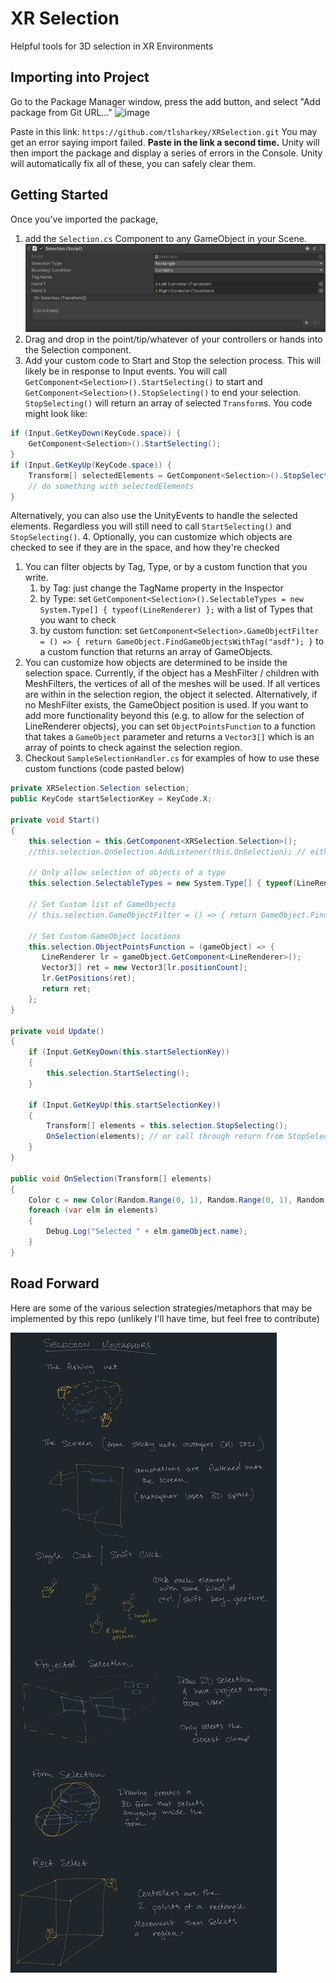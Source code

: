# XR Selection

Helpful tools for 3D selection in XR Environments

## Importing into Project
Go to the Package Manager window, press the add button, and select "Add package from Git URL..."
![image](https://user-images.githubusercontent.com/33668799/116729324-e3b13a80-a99b-11eb-9009-ade4d52a5aee.png)

Paste in this link: `https://github.com/tlsharkey/XRSelection.git`
You may get an error saying import failed. **Paste in the link a second time.**
Unity will then import the package and display a series of errors in the Console. Unity will automatically fix all of these, you can safely clear them.

## Getting Started
Once you've imported the package, 
1. add the `Selection.cs` Component to any GameObject in your Scene.
![](https://github.com/tlsharkey/XRSelection/raw/main/Resources/Selection%20Component.png)
2. Drag and drop in the point/tip/whatever of your controllers or hands into the Selection component.
3. Add your custom code to Start and Stop the selection process. This will likely be in response to Input events. You will call `GetComponent<Selection>().StartSelecting()` to start and `GetComponent<Selection>().StopSelecting()` to end your selection. `StopSelecting()` will return an array of selected `Transform`s. You code might look like:
``` C#
if (Input.GetKeyDown(KeyCode.space)) {
    GetComponent<Selection>().StartSelecting();
}
if (Input.GetKeyUp(KeyCode.space)) {
    Transform[] selectedElements = GetComponent<Selection>().StopSelecting();
    // do something with selectedElements
}
```
Alternatively, you can also use the UnityEvents to handle the selected elements. Regardless you will still need to call `StartSelecting()` and `StopSelecting()`. 
4. Optionally, you can customize which objects are checked to see if they are in the space, and how they're checked
   1. You can filter objects by Tag, Type, or by a custom function that you write.
      1. by Tag: just change the TagName property in the Inspector
      2. by Type: set `GetComponent<Selection>().SelectableTypes = new System.Type[] { typeof(LineRenderer) };` with a list of Types that you want to check
      3. by custom function: set `GetComponent<Selection>.GameObjectFilter = () => { return GameObject.FindGameObjectsWithTag("asdf"); }` to a custom function that returns an array of GameObjects.
   2. You can customize how objects are determined to be inside the selection space. Currently, if the object has a MeshFilter / children with MeshFilters, the vertices of all of the meshes will be used. If all vertices are within in the selection region, the object it selected. Alternatively, if no MeshFilter exists, the GameObject position is used.
   If you want to add more functionality beyond this (e.g. to allow for the selection of LineRenderer objects), you can set `ObjectPointsFunction` to a function that takes a `GameObject` parameter and returns a `Vector3[]` which is an array of points to check against the selection region.
   3. Checkout `SampleSelectionHandler.cs` for examples of how to use these custom functions (code pasted below)

``` C#
private XRSelection.Selection selection;
public KeyCode startSelectionKey = KeyCode.X;

private void Start()
{
    this.selection = this.GetComponent<XRSelection.Selection>();
    //this.selection.OnSelection.AddListener(this.OnSelection); // either call through unity actions (can be done through GUI)

    // Only allow selection of objects of a type
    this.selection.SelectableTypes = new System.Type[] { typeof(LineRenderer) };

    // Set Custom list of GameObjects
    // this.selection.GameObjectFilter = () => { return GameObject.FindGameObjectsWithTag("asdf"); };

    // Set Custom GameObject locations
    this.selection.ObjectPointsFunction = (gameObject) => {
       LineRenderer lr = gameObject.GetComponent<LineRenderer>();
       Vector3[] ret = new Vector3[lr.positionCount]; 
       lr.GetPositions(ret);
       return ret;
    };
}

private void Update()
{
    if (Input.GetKeyDown(this.startSelectionKey))
    {
        this.selection.StartSelecting();
    }

    if (Input.GetKeyUp(this.startSelectionKey))
    {
        Transform[] elements = this.selection.StopSelecting();
        OnSelection(elements); // or call through return from StopSelecting
    }
}

public void OnSelection(Transform[] elements)
{
    Color c = new Color(Random.Range(0, 1), Random.Range(0, 1), Random.Range(0, 1));
    foreach (var elm in elements)
    {
        Debug.Log("Selected " + elm.gameObject.name);
    }
}
```

## Road Forward

Here are some of the various selection strategies/metaphors that may be implemented by this repo (unlikely I'll have time, but feel free to contribute)

![](https://github.com/tlsharkey/XRSelection/raw/main/Resources/selection%20metaphors.png)
